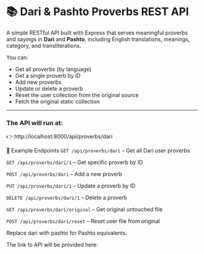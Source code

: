 # 📚 Dari & Pashto Proverbs REST API

A simple RESTful API built with Express that serves meaningful proverbs and sayings in **Dari** and **Pashto**, including English translations, meanings, category, and transliterations.

You can:
- Get all proverbs (by language)
- Get a single proverb by ID
- Add new proverbs
- Update or delete a proverb
- Reset the user collection from the original source
- Fetch the original static collection

---


### The API will run at:
👉 http://localhost:8000/api/proverbs/dari

🔁 Example Endpoints
  `GET /api/proverbs/dari` – Get all Dari user proverbs
  
  `GET /api/proverbs/dari/1` – Get specific proverb by ID
  
  `POST /api/proverbs/dari` – Add a new proverb
  
  `PUT /api/proverbs/dari/1` – Update a proverb by ID
  
  `DELETE /api/proverbs/dari/1` – Delete a proverb
  
  `GET /api/proverbs/dari/original` – Get original untouched file
  
`POST /api/proverbs/dari/reset` – Reset user file from original

Replace dari with pashto for Pashto equivalents.

The link to API will be provided here: 


